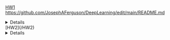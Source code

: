[HW1](/HW1)
https://github.com/JosephAFerguson/DeepLearning/edit/main/README.md 
<details>
  My homework report is named as HW1_Report_fergujp.pdf and is in this folder.
  My code is called HW1.py and is in this folder.

  TO RUN THE CODE:
    You need torch, matplotlib, scikit-learn, pandas, and numpy(although this is installed as a dependency for other libaries) installed and python3 installed.
    At the bottom you can add your tests under the if __name__=="__main": statement, or if you import just use test_model(params)

    The params are as follows:

      model_architexture = 
        Choose between "Linear Regression", "DNN-16", "DNN-30-8", "DNN-30-16-8", "DNN-30-16-8-4" and "DNN-8-4".

      activationFunction = 
        Choose between ReLU, LeakyReLU, Sigmoid, or Tanh. Do not use strings these are variables in the code

      Batchsize = 
        Choose a batch size as an int

      Learning rate =
        Choose a learning rate as an int

      Epochs = 
        Choose the number of epochs as an int

  For highest-performed DNN model and Linear regression model, it will be in the code, and there will also be screenshots in /HighPerformScreenShots
  For screenshot's of iteration of model's training and testing with timestamps, it will be in /TrainTestScreenshots
</details>
[HW2](/HW2)
<details>
  
</details>
